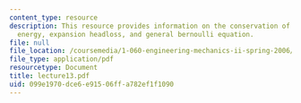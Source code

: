 ```yaml
---
content_type: resource
description: This resource provides information on the conservation of mechanical
  energy, expansion headloss, and general bernoulli equation.
file: null
file_location: /coursemedia/1-060-engineering-mechanics-ii-spring-2006/099e1970dce6e91506ffa782ef1f1090_lecture13.pdf
file_type: application/pdf
resourcetype: Document
title: lecture13.pdf
uid: 099e1970-dce6-e915-06ff-a782ef1f1090
---
```

